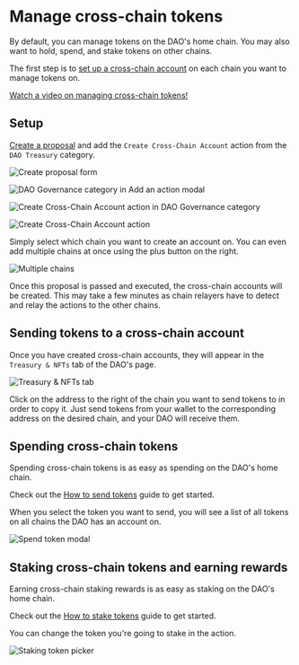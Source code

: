 # Manage cross-chain tokens

By default, you can manage tokens on the DAO's home chain. You may also want to hold, spend, and stake tokens on other chains.

The first step is to [set up a cross-chain account](https://youtu.be/D4oiQl1Ne7k) on each chain you want to manage tokens on.

[Watch a video on managing cross-chain tokens!](https://youtu.be/5LSe48BcTyk)

## Setup

[Create a proposal](../../dao-governance/proposals/how-to-create-a-proposal) and add the `Create Cross-Chain Account` action from the `DAO Treasury` category.

![Create proposal form](../../.gitbook/assets/single-choice-proposal.png)

![DAO Governance category in Add an action modal](../../.gitbook/assets/add-action-modal-dao-governance-category.png)

![Create Cross-Chain Account action in DAO Governance category](../../.gitbook/assets/cross-chain-action-dao-governance-category.png)

![Create Cross-Chain Account action](../../.gitbook/assets/create-cross-chain-account-action.png)

Simply select which chain you want to create an account on. You can even add multiple chains at once using the plus button on the right.

![Multiple chains](../../.gitbook/assets/create-cross-chain-account-action-multiple.png)

Once this proposal is passed and executed, the cross-chain accounts will be created. This may take a few minutes as chain relayers have to detect and relay the actions to the other chains.

## Sending tokens to a cross-chain account

Once you have created cross-chain accounts, they will appear in the `Treasury & NFTs` tab of the DAO's page.

![Treasury & NFTs tab](../../.gitbook/assets/treasury-nfts-tab.png)

Click on the address to the right of the chain you want to send tokens to in order to copy it. Just send tokens from your wallet to the corresponding address on the desired chain, and your DAO will receive them.

## Spending cross-chain tokens

Spending cross-chain tokens is as easy as spending on the DAO's home chain.

Check out the [How to send tokens](send) guide to get started.

When you select the token you want to send, you will see a list of all tokens on all chains the DAO has an account on.

![Spend token modal](../../.gitbook/assets/spend-tokens-modal.png)

## Staking cross-chain tokens and earning rewards

Earning cross-chain staking rewards is as easy as staking on the DAO's home chain.

Check out the [How to stake tokens](staking) guide to get started.

You can change the token you're going to stake in the action.

![Staking token picker](../../.gitbook/assets/staking-token-picker.png)
